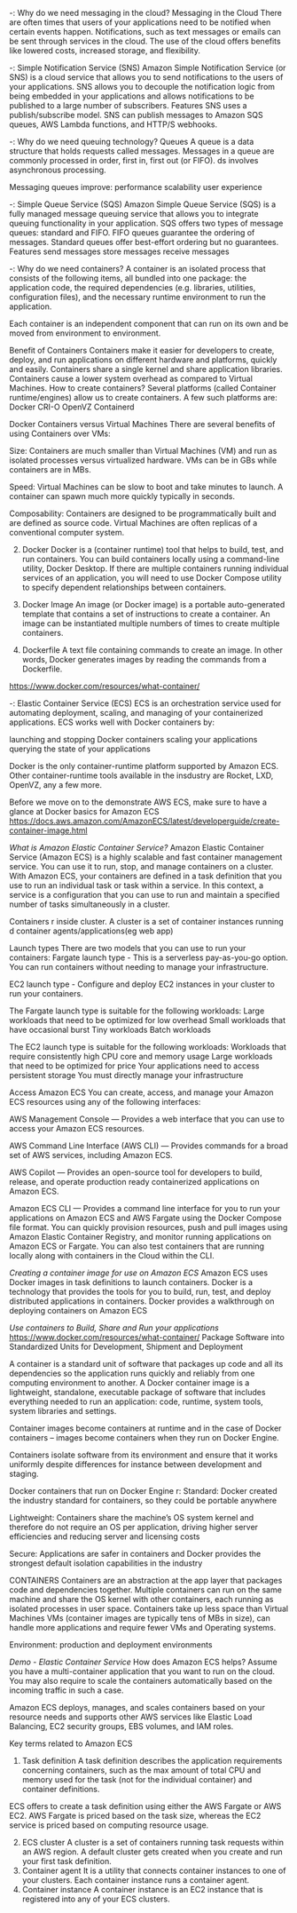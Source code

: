 -: Why do we need messaging in the cloud?
Messaging in the Cloud
There are often times that users of your applications need to be notified when certain events happen. Notifications, such as text messages or emails can be sent through services in the cloud. The use of the cloud offers benefits like lowered costs, increased storage, and flexibility.

-: Simple Notification Service (SNS)
Amazon Simple Notification Service (or SNS) is a cloud service that allows you to send notifications to the users of your applications. SNS allows you to decouple the notification logic from being embedded in your applications and allows notifications to be published to a large number of subscribers.
Features
SNS uses a publish/subscribe model.
SNS can publish messages to Amazon SQS queues, AWS Lambda functions, and HTTP/S webhooks.

-: Why do we need queuing technology?
Queues
A queue is a data structure that holds requests called messages. Messages in a queue are commonly processed in order, first in, first out (or FIFO). ds involves asynchronous processing.

Messaging queues improve:
performance
scalability
user experience

-: Simple Queue Service (SQS)
Amazon Simple Queue Service (SQS) is a fully managed message queuing service that allows you to integrate queuing functionality in your application. SQS offers two types of message queues: standard and FIFO.
FIFO queues guarantee the ordering of messages.
Standard queues offer best-effort ordering but no guarantees.
Features
send messages
store messages
receive messages


-: Why do we need containers?
A container is an isolated process that consists of the following items, all bundled into one package:
the application code,
the required dependencies (e.g. libraries, utilities, configuration files), and
the necessary runtime environment to run the application.

Each container is an independent component that can run on its own and be moved from environment to environment.

Benefit of Containers
Containers make it easier for developers to create, deploy, and run applications on different hardware and platforms, quickly and easily.
Containers share a single kernel and share application libraries.
Containers cause a lower system overhead as compared to Virtual Machines.
How to create containers?
Several platforms (called Container runtime/engines) allow us to create containers. A few such platforms are:
Docker
CRI-O
OpenVZ
Containerd

Docker Containers versus Virtual Machines
There are several benefits of using Containers over VMs:

Size: Containers are much smaller than Virtual Machines (VM) and run as isolated processes versus virtualized hardware. VMs can be in GBs while containers are in MBs.

Speed: Virtual Machines can be slow to boot and take minutes to launch. A container can spawn much more quickly typically in seconds.

Composability: Containers are designed to be programmatically built and are defined as source code. Virtual Machines are often replicas of a conventional computer system.

2. Docker
Docker is a (container runtime) tool that helps to build, test, and run containers. You can build containers locally using a command-line utility, Docker Desktop. If there are multiple containers running individual services of an application, you will need to use Docker Compose utility to specify dependent relationships between containers.

3. Docker Image
An image (or Docker image) is a portable auto-generated template that contains a set of instructions to create a container. An image can be instantiated multiple numbers of times to create multiple containers.

4. Dockerfile
A text file containing commands to create an image. In other words, Docker generates images by reading the commands from a Dockerfile.

https://www.docker.com/resources/what-container/

-: Elastic Container Service (ECS)
ECS is an orchestration service used for automating deployment, scaling, and managing of your containerized applications. ECS works well with Docker containers by:

launching and stopping Docker containers
scaling your applications
querying the state of your applications

Docker is the only container-runtime platform supported by Amazon ECS. Other container-runtime tools available in the insdustry are Rocket, LXD, OpenVZ, any a few more.

Before we move on to the demonstrate AWS ECS, make sure to have a glance at Docker basics for Amazon ECS
https://docs.aws.amazon.com/AmazonECS/latest/developerguide/create-container-image.html

*What is Amazon Elastic Container Service?*
Amazon Elastic Container Service (Amazon ECS) is a highly scalable and fast container management service. You can use it to run, stop, and manage containers on a cluster. With Amazon ECS, your containers are defined in a task definition that you use to run an individual task or task within a service. In this context, a service is a configuration that you can use to run and maintain a specified number of tasks simultaneously in a cluster. 

Containers r inside cluster. A cluster is a set of container instances running d 
container agents/applications(eg web app)


Launch types
There are two models that you can use to run your containers:
Fargate launch type - This is a serverless pay-as-you-go option. You can run containers without needing to manage your infrastructure.

EC2 launch type - Configure and deploy EC2 instances in your cluster to run your containers.

The Fargate launch type is suitable for the following workloads:
Large workloads that need to be optimized for low overhead
Small workloads that have occasional burst
Tiny workloads
Batch workloads

The EC2 launch type is suitable for the following workloads:
Workloads that require consistently high CPU core and memory usage
Large workloads that need to be optimized for price
Your applications need to access persistent storage
You must directly manage your infrastructure

Access Amazon ECS
You can create, access, and manage your Amazon ECS resources using any of the following interfaces:

AWS Management Console — Provides a web interface that you can use to access your Amazon ECS resources.

AWS Command Line Interface (AWS CLI) — Provides commands for a broad set of AWS services, including Amazon ECS. 


AWS Copilot — Provides an open-source tool for developers to build, release, and operate production ready containerized applications on Amazon ECS. 

Amazon ECS CLI — Provides a command line interface for you to run your applications on Amazon ECS and AWS Fargate using the Docker Compose file format. You can quickly provision resources, push and pull images using Amazon Elastic Container Registry, and monitor running applications on Amazon ECS or Fargate. You can also test containers that are running locally along with containers in the Cloud within the CLI. 

*Creating a container image for use on Amazon ECS*
Amazon ECS uses Docker images in task definitions to launch containers. Docker is a technology that provides the tools for you to build, run, test, and deploy distributed applications in containers. Docker provides a walkthrough on deploying containers on Amazon ECS


*Use containers to Build, Share and Run your applications*
https://www.docker.com/resources/what-container/
Package Software into Standardized Units for Development, Shipment and Deployment

A container is a standard unit of software that packages up code and all its dependencies so the application runs quickly and reliably from one computing environment to another. 
A Docker container image is a lightweight, standalone, executable package of software that includes everything needed to run an application: code, runtime, system tools, system libraries and settings.

Container images become containers at runtime and in the case of Docker containers – images become containers when they run on Docker Engine. 

Containers isolate software from its environment and ensure that it works uniformly despite differences for instance between development and staging.

Docker containers that run on Docker Engine r:
Standard: Docker created the industry standard for containers, so they could be portable anywhere

Lightweight: Containers share the machine’s OS system kernel and therefore do not require an OS per application, driving higher server efficiencies and reducing server and licensing costs

Secure: Applications are safer in containers and Docker provides the strongest default isolation capabilities in the industry

CONTAINERS
Containers are an abstraction at the app layer that packages code and dependencies together. Multiple containers can run on the same machine and share the OS kernel with other containers, each running as isolated processes in user space. Containers take up less space than Virtual Machines VMs (container images are typically tens of MBs in size), can handle more applications and require fewer VMs and Operating systems.

Environment: production and deployment environments

*Demo - Elastic Container Service*
How does Amazon ECS helps?
Assume you have a multi-container application that you want to run on the cloud. You may also require to scale the containers automatically based on the incoming traffic in such a case.

Amazon ECS deploys, manages, and scales containers based on your resource needs and supports other AWS services like Elastic Load Balancing, EC2 security groups, EBS volumes, and IAM roles.

Key terms related to Amazon ECS
1. Task definition
A task definition describes the application requirements concerning containers, such as the max amount of total CPU and memory used for the task (not for the individual container) and container definitions.

ECS offers to create a task definition using either the AWS Fargate or AWS EC2. AWS Fargate is priced based on the task size, whereas the EC2 service is priced based on computing resource usage.

2. ECS cluster
A cluster is a set of containers running task requests within an AWS region. A default cluster gets created when you create and run your first task definition.
3. Container agent
It is a utility that connects container instances to one of your clusters. Each container instance runs a container agent.
4. Container instance
A container instance is an EC2 instance that is registered into any of your ECS clusters.













